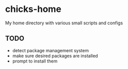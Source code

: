 chicks-home
===========

My home directory with various small scripts and configs

TODO
----

* detect package management system
* make sure desired packages are installed
* prompt to install them
